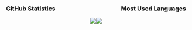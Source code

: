 <div align="center">
<b><h3>GitHub Statistics⠀⠀⠀⠀⠀⠀⠀⠀⠀⠀⠀⠀⠀⠀⠀Most Used Languages</h3></b>

<a href="#"><img src="https://github-readme-stats.vercel.app/api?username=sinnayuh&show_icons=true&count_private=true&include_all_commits=true&hide_title=true&hide_border=true&hide_rank=true&theme=chartreuse-dark&bg_color=00000000"/></a><a href="#"><img src="https://github-readme-stats.vercel.app/api/top-langs?username=sinnayuh&hide_title=true&hide_border=true&layout=compact&theme=chartreuse-dark&bg_color=00000000"/></a>
</div>
